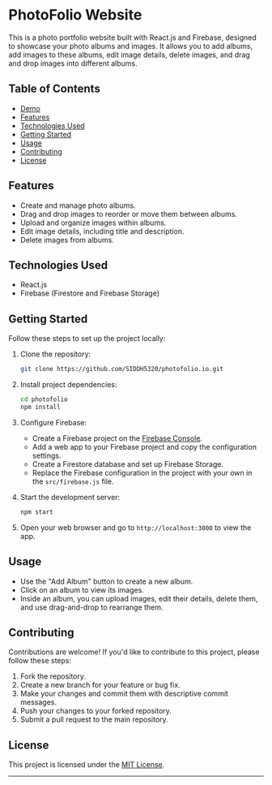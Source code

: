 # PhotoFolio Website

This is a photo portfolio website built with React.js and Firebase, designed to showcase your photo albums and images. It allows you to add albums, add images to these albums, edit image details, delete images, and drag and drop images into different albums.

## Table of Contents

- [Demo](#demo)
- [Features](#features)
- [Technologies Used](#technologies-used)
- [Getting Started](#getting-started)
- [Usage](#usage)
- [Contributing](#contributing)
- [License](#license)



## Features

- Create and manage photo albums.
- Drag and drop images to reorder or move them between albums.
- Upload and organize images within albums.
- Edit image details, including title and description.
- Delete images from albums.

## Technologies Used

- React.js
- Firebase (Firestore and Firebase Storage)

## Getting Started

Follow these steps to set up the project locally:

1. Clone the repository:

   ```bash
   git clone https://github.com/SIDDH5320/photofolio.io.git
   ```

2. Install project dependencies:

   ```bash
   cd photofolio
   npm install
   ```

3. Configure Firebase:

   - Create a Firebase project on the [Firebase Console](https://console.firebase.google.com/).
   - Add a web app to your Firebase project and copy the configuration settings.
   - Create a Firestore database and set up Firebase Storage.
   - Replace the Firebase configuration in the project with your own in the `src/firebase.js` file.

4. Start the development server:

   ```bash
   npm start
   ```

5. Open your web browser and go to `http://localhost:3000` to view the app.

## Usage

- Use the "Add Album" button to create a new album.
- Click on an album to view its images.
- Inside an album, you can upload images, edit their details, delete them, and use drag-and-drop to rearrange them.

## Contributing

Contributions are welcome! If you'd like to contribute to this project, please follow these steps:

1. Fork the repository.
2. Create a new branch for your feature or bug fix.
3. Make your changes and commit them with descriptive commit messages.
4. Push your changes to your forked repository.
5. Submit a pull request to the main repository.

## License

This project is licensed under the [MIT License](LICENSE).

---

